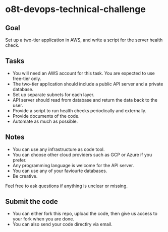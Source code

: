 # o8t-devops-technical-challenge

## Goal

Set up a two-tier application in AWS, and write a script for the server health check.

## Tasks

- You will need an AWS account for this task. You are expected to use free-tier only.
- The two-tier application should include a public API server and a private database.
- Set up separate subnets for each layer.
- API server should read from database and return the data back to the user.
- Provide a script to run health checks periodically and externally.
- Provide documents of the code.
- Automate as much as possible.

## Notes

- You can use any infrastructure as code tool.
- You can choose other cloud providers such as GCP or Azure if you prefer.
- Any programming language is welcome for the API server.
- You can use any of your faviourte databases.
- Be creative.

Feel free to ask questions if anything is unclear or missing.

## Submit the code

- You can either fork this repo, upload the code, then give us access to your fork when you are done.
- You can also send your code directlry via email.
